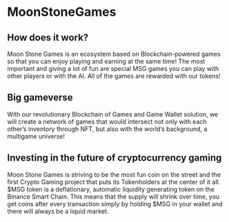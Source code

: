 # MoonStoneGames

## How does it work?
Moon Stone Games is an ecosystem based on Blockchain-powered games so that you can enjoy playing and earning at the same time! The most important and giving a lot of fun are special MSG games you can play with other players or with the AI. All of the games are rewarded with our tokens!

## Big gameverse
With our revolutionary Blockchain of Games and Game Wallet solution, we will create a network of games that would intersect not only with each other’s inventory through NFT, but also with the world’s background, a multigame universe!

## Investing in the future of cryptocurrency gaming
Moon Stone Games is striving to be the most fun coin on the street and the first Crypto Gaming project that puts its Tokenholders at the center of it all. $MSG token is a deflationary, automatic liquidity generating token on the Binance Smart Chain. This means that the supply will shrink over time, you get coins after every transaction simply by holding $MSG in your wallet and there will always be a liquid market.
